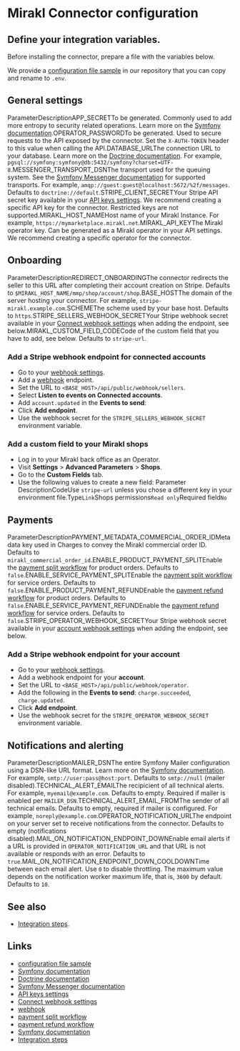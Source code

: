 # Mirakl Connector configuration

## Define your integration variables.

Before installing the connector, prepare a file with the variables below.

We provide a [configuration file
sample](https://github.com/stripe/stripe-mirakl-connector/blob/master/.env.dist)
in our repository that you can copy and rename to `.env`.

## General settings

ParameterDescriptionAPP_SECRETTo be generated. Commonly used to add more entropy
to security related operations. Learn more on the [Symfony
documentation](https://symfony.com/doc/current/reference/configuration/framework.html#secret).OPERATOR_PASSWORDTo
be generated. Used to secure requests to the API exposed by the connector. Set
the `X-AUTH-TOKEN` header to this value when calling the API.DATABASE_URLThe
connection URL to your database. Learn more on the [Doctrine
documentation](https://www.doctrine-project.org/projects/doctrine-dbal/en/2.9/reference/configuration.html#connecting-using-a-url).
For example,
`pgsql://symfony:symfony@db:5432/symfony?charset=UTF-8`.MESSENGER_TRANSPORT_DSNThe
transport used for the queuing system. See the [Symfony Messenger
documentation](https://symfony.com/doc/current/messenger.html#transports-async-queued-messages)
for supported transports. For example,
`amqp://guest:guest@localhost:5672/%2f/messages`. Defaults to
`doctrine://default`.STRIPE_CLIENT_SECRETYour Stripe API secret key available in
your [API keys settings](https://dashboard.stripe.com/apikeys). We recommend
creating a specific API key for the connector. Restricted keys are not
supported.MIRAKL_HOST_NAMEHost name of your Mirakl Instance. For example,
`https://mymarketplace.mirakl.net`.MIRAKL_API_KEYThe Mirakl operator key. Can be
generated as a Mirakl operator in your API settings. We recommend creating a
specific operator for the connector.
## Onboarding

ParameterDescriptionREDIRECT_ONBOARDINGThe connector redirects the seller to
this URL after completing their account creation on Stripe. Defaults to
`$MIRAKL_HOST_NAME/mmp/shop/account/shop`.BASE_HOSTThe domain of the server
hosting your connector. For example, `stripe-mirakl.example.com`.SCHEMEThe
scheme used by your base host. Defaults to
`https`.STRIPE_SELLERS_WEBHOOK_SECRETYour Stripe webhook secret available in
your [Connect webhook settings](https://dashboard.stripe.com/webhooks) when
adding the endpoint, see below.MIRAKL_CUSTOM_FIELD_CODECode of the custom field
that you have to add, see below. Defaults to `stripe-url`.
### Add a Stripe webhook endpoint for connected accounts

- Go to your [webhook settings](https://dashboard.stripe.com/webhooks).
- Add a [webhook](https://docs.stripe.com/webhooks) endpoint.
- Set the URL to `<BASE_HOST>/api/public/webhook/sellers`.
- Select **Listen to events on Connected accounts**.
- Add `account.updated` in the **Events to send**:
- Click **Add endpoint**.
- Use the webhook secret for the `STRIPE_SELLERS_WEBHOOK_SECRET` environment
variable.

### Add a custom field to your Mirakl shops

- Log in to your Mirakl back office as an Operator.
- Visit **Settings** > **Advanced Parameters** > **Shops**.
- Go to the **Custom Fields** tab.
- Use the following values to create a new field:
Parameter DescriptionCodeUse `stripe-url` unless you chose a different key in
your environment file.Type`Link`Shops permissions`Read only`Required field`No`
## Payments

ParameterDescriptionPAYMENT_METADATA_COMMERCIAL_ORDER_IDMetadata key used in
Charges to convey the Mirakl commercial order ID. Defaults to
`mirakl_commercial_order_id`.ENABLE_PRODUCT_PAYMENT_SPLITEnable the [payment
split
workflow](https://docs.stripe.com/connectors/mirakl/payments#payment-split) for
product orders. Defaults to `false`.ENABLE_SERVICE_PAYMENT_SPLITEnable the
[payment split
workflow](https://docs.stripe.com/connectors/mirakl/payments#payment-split) for
service orders. Defaults to `false`.ENABLE_PRODUCT_PAYMENT_REFUNDEnable the
[payment refund
workflow](https://docs.stripe.com/connectors/mirakl/payments#payment-refund) for
product orders. Defaults to `false`.ENABLE_SERVICE_PAYMENT_REFUNDEnable the
[payment refund
workflow](https://docs.stripe.com/connectors/mirakl/payments#payment-refund) for
service orders. Defaults to `false`.STRIPE_OPERATOR_WEBHOOK_SECRETYour Stripe
webhook secret available in your [account webhook
settings](https://dashboard.stripe.com/webhooks) when adding the endpoint, see
below.
### Add a Stripe webhook endpoint for your account

- Go to your [webhook settings](https://dashboard.stripe.com/webhooks).
- Add a webhook endpoint for your **account**.
- Set the URL to `<BASE_HOST>/api/public/webhook/operator`.
- Add the following in the **Events to send**: `charge.succeeded`,
`charge.updated`.
- Click **Add endpoint**.
- Use the webhook secret for the `STRIPE_OPERATOR_WEBHOOK_SECRET` environment
variable.

## Notifications and alerting

ParameterDescriptionMAILER_DSNThe entire Symfony Mailer configuration using a
DSN-like URL format. Learn more on the [Symfony
documentation](https://symfony.com/doc/current/components/mailer.html#mailer-dsn).
For example, `smtp://user:pass@host:port`. Defaults to `smtp://null` (mailer
disabled).TECHNICAL_ALERT_EMAILThe recipicient of all technical alerts. For
example, `myemail@example.com`. Defaults to empty. Required if mailer is enabled
per `MAILER_DSN`.TECHNICAL_ALERT_EMAIL_FROMThe sender of all technical emails.
Defaults to empty, required if mailer is configured. For example,
`noreply@example.com`.OPERATOR_NOTIFICATION_URLThe endpoint on your server set
to receive notifications from the connector. Defaults to empty (notifications
disabled).MAIL_ON_NOTIFICATION_ENDPOINT_DOWNEnable email alerts if a URL is
provided in `OPERATOR_NOTIFICATION_URL` and that URL is not available or
responds with an error. Defaults to
`true`.MAIL_ON_NOTIFICATION_ENDPOINT_DOWN_COOLDOWNTime between each email alert.
Use `0` to disable throttling. The maximum value depends on the notification
worker maximum life, that is, `3600` by default. Defaults to `10`.
## See also

- [Integration
steps](https://docs.stripe.com/connectors/mirakl#integration-steps).

## Links

- [configuration file
sample](https://github.com/stripe/stripe-mirakl-connector/blob/master/.env.dist)
- [Symfony
documentation](https://symfony.com/doc/current/reference/configuration/framework.html#secret)
- [Doctrine
documentation](https://www.doctrine-project.org/projects/doctrine-dbal/en/2.9/reference/configuration.html#connecting-using-a-url)
- [Symfony Messenger
documentation](https://symfony.com/doc/current/messenger.html#transports-async-queued-messages)
- [API keys settings](https://dashboard.stripe.com/apikeys)
- [Connect webhook settings](https://dashboard.stripe.com/webhooks)
- [webhook](https://docs.stripe.com/webhooks)
- [payment split
workflow](https://docs.stripe.com/connectors/mirakl/payments#payment-split)
- [payment refund
workflow](https://docs.stripe.com/connectors/mirakl/payments#payment-refund)
- [Symfony
documentation](https://symfony.com/doc/current/components/mailer.html#mailer-dsn)
- [Integration
steps](https://docs.stripe.com/connectors/mirakl#integration-steps)